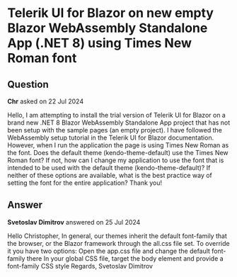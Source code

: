 # Telerik UI for Blazor on new empty Blazor WebAssembly Standalone App (.NET 8) using Times New Roman font

## Question

**Chr** asked on 22 Jul 2024

Hello, I am attempting to install the trial version of Telerik UI for Blazor on a brand new .NET 8 Blazor WebAssembly Standalone App project that has not been setup with the sample pages (an empty project). I have followed the WebAssembly setup tutorial in the Telerik UI for Blazor documentation. However, when I run the application the page is using Times New Roman as the font. Does the default theme (kendo-theme-default) use the Times New Roman font? If not, how can I change my application to use the font that is intended to be used with the default theme (kendo-theme-default)? If neither of these options are available, what is the best practice way of setting the font for the entire application? Thank you!

## Answer

**Svetoslav Dimitrov** answered on 25 Jul 2024

Hello Christopher, In general, our themes inherit the default font-family that the browser, or the Blazor framework through the all.css file set. To override it you have two options: Open the app.css file and change the default font-family there In your global CSS file, target the body element and provide a font-family CSS style Regards, Svetoslav Dimitrov
